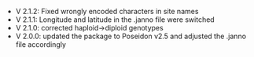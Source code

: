 - V 2.1.2: Fixed wrongly encoded characters in site names
- V 2.1.1: Longitude and latitude in the .janno file were switched
- V 2.1.0: corrected haploid->diploid genotypes
- V 2.0.0: updated the package to Poseidon v2.5 and adjusted the .janno file accordingly
